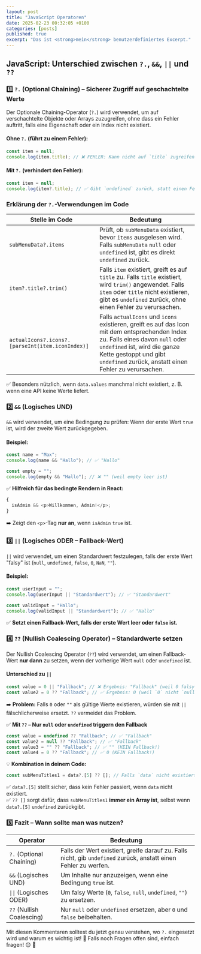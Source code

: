 ```yaml
---
layout: post
title: "JavaScript Operatoren"
date: 2025-02-23 00:32:05 +0100
categories: [posts]
published: true
excerpt: "Das ist <strong>mein</strong> benutzerdefiniertes Excerpt."
---
```


## JavaScript: Unterschied zwischen `?.`, `&&`, `||` und `??`

### 1️⃣ `?.` (Optional Chaining) – Sicherer Zugriff auf geschachtelte Werte

Der Optionale Chaining-Operator (`?.`) wird verwendet, um auf verschachtelte Objekte oder Arrays zuzugreifen, ohne dass ein Fehler auftritt, falls eine Eigenschaft oder ein Index nicht existiert.

#### Ohne `?.` (führt zu einem Fehler):

```javascript
const item = null;
console.log(item.title); // ❌ FEHLER: Kann nicht auf `title` zugreifen, weil `item` null ist!
```

#### Mit `?.` (verhindert den Fehler):

```javascript
const item = null;
console.log(item?.title); // ✅ Gibt `undefined` zurück, statt einen Fehler zu werfen.
```

### Erklärung der `?.`-Verwendungen im Code

| Stelle im Code                                   | Bedeutung                                                                                                                                                                                                                                          |
| ------------------------------------------------ | -------------------------------------------------------------------------------------------------------------------------------------------------------------------------------------------------------------------------------------------------- |
| `subMenuData?.items`                             | Prüft, ob `subMenuData` existiert, bevor `items` ausgelesen wird. Falls `subMenuData` `null` oder `undefined` ist, gibt es direkt `undefined` zurück.                                                                                              |
| `item?.title?.trim()`                            | Falls `item` existiert, greift es auf `title` zu. Falls `title` existiert, wird `trim()` angewendet. Falls `item` oder `title` nicht existieren, gibt es `undefined` zurück, ohne einen Fehler zu verursachen.                                     |
| `actualIcons?.icons?.[parseInt(item.iconIndex)]` | Falls `actualIcons` und `icons` existieren, greift es auf das Icon mit dem entsprechenden Index zu. Falls eines davon `null` oder `undefined` ist, wird die ganze Kette gestoppt und gibt `undefined` zurück, anstatt einen Fehler zu verursachen. |

✅ Besonders nützlich, wenn `data.values` manchmal nicht existiert, z. B. wenn eine API keine Werte liefert.

### 2️⃣ `&&` (Logisches UND)

`&&` wird verwendet, um eine Bedingung zu prüfen: Wenn der erste Wert `true` ist, wird der zweite Wert zurückgegeben.

#### Beispiel:

```javascript
const name = "Max";
console.log(name && "Hallo"); // ✅ "Hallo"

const empty = "";
console.log(empty && "Hallo"); // ❌ "" (weil empty leer ist)
```

✅ **Hilfreich für das bedingte Rendern in React:**

```javascript
{
  isAdmin && <p>Willkommen, Admin!</p>;
}
```

➡️ Zeigt den `<p>`-Tag **nur an**, wenn `isAdmin` `true` ist.

### 3️⃣ `||` (Logisches ODER – Fallback-Wert)

`||` wird verwendet, um einen Standardwert festzulegen, falls der erste Wert "falsy" ist (`null`, `undefined`, `false`, `0`, `NaN`, `""`).

#### Beispiel:

```javascript
const userInput = "";
console.log(userInput || "Standardwert"); // ✅ "Standardwert"

const validInput = "Hallo";
console.log(validInput || "Standardwert"); // ✅ "Hallo"
```

✅ **Setzt einen Fallback-Wert, falls der erste Wert leer oder `false` ist.**

### 4️⃣ `??` (Nullish Coalescing Operator) – Standardwerte setzen

Der Nullish Coalescing Operator (`??`) wird verwendet, um einen Fallback-Wert **nur dann** zu setzen, wenn der vorherige Wert `null` oder `undefined` ist.

#### Unterschied zu `||`

```javascript
const value = 0 || "Fallback"; // ❌ Ergebnis: "Fallback" (weil 0 falsy ist)
const value2 = 0 ?? "Fallback"; // ✅ Ergebnis: 0 (weil `0` nicht `null` oder `undefined` ist)
```

➡️ **Problem:** Falls `0` oder `""` als gültige Werte existieren, würden sie mit `||` fälschlicherweise ersetzt. `??` vermeidet das Problem.

✅ **Mit `??` – Nur `null` oder `undefined` triggern den Fallback**

```javascript
const value = undefined ?? "Fallback"; // ✅ "Fallback"
const value2 = null ?? "Fallback"; // ✅ "Fallback"
const value3 = "" ?? "Fallback"; // ✅ "" (KEIN Fallback!)
const value4 = 0 ?? "Fallback"; // ✅ 0 (KEIN Fallback!)
```

💡 **Kombination in deinem Code:**

```javascript
const subMenuTitles1 = data?.[5] ?? []; // Falls `data` nicht existiert, wird ein leeres Array `[]` gesetzt
```

✅ `data?.[5]` stellt sicher, dass kein Fehler passiert, wenn `data` nicht existiert.  
✅ `?? []` sorgt dafür, dass `subMenuTitles1` **immer ein Array ist**, selbst wenn `data?.[5]` `undefined` zurückgibt.

### 5️⃣ Fazit – Wann sollte man was nutzen?

| Operator                  | Bedeutung                                                                                                        |
| ------------------------- | ---------------------------------------------------------------------------------------------------------------- |
| `?.` (Optional Chaining)  | Falls der Wert existiert, greife darauf zu. Falls nicht, gib `undefined` zurück, anstatt einen Fehler zu werfen. |
| `&&` (Logisches UND)      | Um Inhalte nur anzuzeigen, wenn eine Bedingung `true` ist.                                                       |
| `\|\|` (Logisches ODER)   | Um falsy Werte (`0`, `false`, `null`, `undefined`, `""`) zu ersetzen.                                            |
| `??` (Nullish Coalescing) | Nur `null` oder `undefined` ersetzen, aber `0` und `false` beibehalten.                                          |

Mit diesen Kommentaren solltest du jetzt genau verstehen, wo `?.` eingesetzt wird und warum es wichtig ist! 🎯 Falls noch Fragen offen sind, einfach fragen! 😊 🚀
